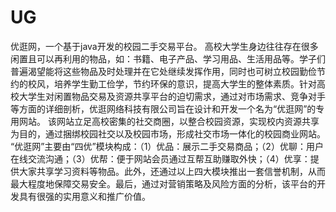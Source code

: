 # UG
优逛网，一个基于java开发的校园二手交易平台。
高校大学生身边往往存在很多闲置且可以再利用的物品，如：书籍、电子产品、学习用品、生活用品等。学子们普遍渴望能将这些物品及时处理并在它处继续发挥作用，同时也可树立校园勤俭节约的校风，培养学生勤工俭学，节约环保的意识，提高大学生的整体素质。针对高校大学生对闲置物品交易及资源共享平台的迫切需求，通过对市场需求、竞争对手等方面的详细剖析，优逛网络科技有限公司旨在设计和开发一个名为“优逛网”的专用网站。
该网站立足高校密集的社交商圈，以整合校园资源，实现校内资源共享为目的，通过捆绑校园社交以及校园市场，形成社交市场一体化的校园商业网站。
“优逛网”主要由“四优”模块构成：（1）优品：展示二手交易商品；（2）优聊：用户在线交流沟通；（3）优帮：便于网站会员通过互帮互助赚取外快；（4）优享：提供大家共享学习资料等物品。此外，还通过以上四大模块推出一套信誉机制，从而最大程度地保障交易安全。最后，通过对营销策略及风险方面的分析，该平台的开发具有很强的实用意义和推广价值。



